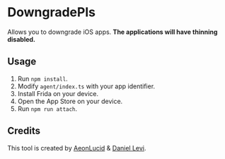 # DowngradePls

Allows you to downgrade iOS apps. **The applications will have thinning disabled.**

## Usage

1. Run `npm install`.
2. Modify `agent/index.ts` with your app identifier.
3. Install Frida on your device.
4. Open the App Store on your device.
5. Run `npm run attach`.

## Credits

This tool is created by [AeonLucid](https://github.com/AeonLucid) & [Daniel Levi](https://github.com/dlevi309).